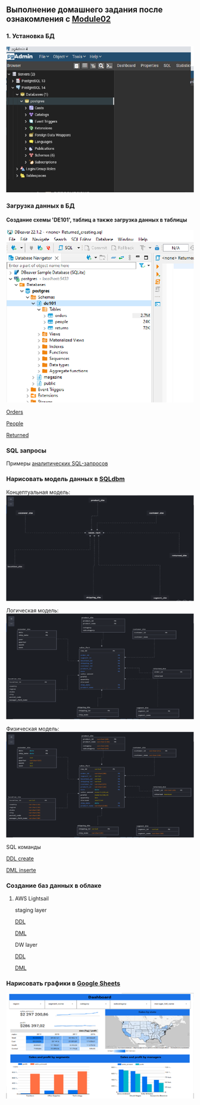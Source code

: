 ## Выполнение дoмашнего задания после ознакомления с [Module02](https://github.com/Data-Learn/data-engineering/tree/master/DE-101%20Modules/Module02)

### 1. Установка БД 

![PostgreSQL](https://github.com/Mbandrovskiy/Data-Learn/blob/82b3d19eeaba0c035d52047d493bdf11e94f7011/DE%20-%20101%20Modules/Module02/PostgreSQL_installation.png)

### Загрузка данных в БД

#### Создание схемы 'DE101', таблиц а также загрузка данных в таблицы

![Create_schema](https://github.com/Mbandrovskiy/Data-Learn/blob/ee49c8e6c09f79aed185fa31483b97307b709f3a/DE%20-%20101%20Modules/Module02/Create_schema%20DE101.png)

[Orders](https://github.com/Mbandrovskiy/Data-Learn/blob/d79c1cf750b37fd01ff05eebda36e735c3dee464/DE%20-%20101%20Modules/Module02/orders_creating.sql)

[People](https://github.com/Mbandrovskiy/Data-Learn/blob/d79c1cf750b37fd01ff05eebda36e735c3dee464/DE%20-%20101%20Modules/Module02/people_creating.sql)

[Returned](https://github.com/Mbandrovskiy/Data-Learn/blob/d79c1cf750b37fd01ff05eebda36e735c3dee464/DE%20-%20101%20Modules/Module02/Returned_creating.sql) 

### SQL запросы

Примеры [аналитических SQL-запросов](https://github.com/Mbandrovskiy/Data-Learn/blob/92281a1c90229430fb6b24d10f5b87a5ee2f8ecf/DE%20-%20101%20Modules/Module02/Fev%20examples.sql)

### Нарисовать модель данных в [SQLdbm](https://app.sqldbm.com/)

Концептуальная модель:
![conceptual model.png](https://github.com/Mbandrovskiy/Data-Learn/blob/402f54e8d0903a80df874e2fe59c2e6ab3820f0c/DE%20-%20101%20Modules/Module02/conceptual%20model.png)

Логическая модель:
![logical model.png](https://github.com/Mbandrovskiy/Data-Learn/blob/402f54e8d0903a80df874e2fe59c2e6ab3820f0c/DE%20-%20101%20Modules/Module02/logical%20model.png)

Физическая модель:
![physical model.png](https://github.com/Mbandrovskiy/Data-Learn/blob/402f54e8d0903a80df874e2fe59c2e6ab3820f0c/DE%20-%20101%20Modules/Module02/physical%20model.png)

SQL команды

[DDL create](https://github.com/Mbandrovskiy/Data-Learn/blob/6a5dd3d95acc40cada94865b03cd022b2c951698/DE%20-%20101%20Modules/Module02/DDL%20creating.sql)

[DML inserte](https://github.com/Mbandrovskiy/Data-Learn/blob/6a5dd3d95acc40cada94865b03cd022b2c951698/DE%20-%20101%20Modules/Module02/DML%20insert.sql)

### Создание баз данных в облаке
 1) AWS Lightsail
 
      staging layer
      
      [DDL](https://github.com/Mbandrovskiy/Data-Learn/blob/d119a4a783119f91daf1f056dd782dc168b3477c/DE%20-%20101%20Modules/Module02/DDL_stg_lightsail.sql)
      
      [DML](https://github.com/Mbandrovskiy/Data-Learn/blob/f18427bc481adbe87f542a1cd488640a8b0c73fa/DE%20-%20101%20Modules/Module02/DML_stg_lightsail.sql)
      
      DW layer
      
      [DDL](https://github.com/Mbandrovskiy/Data-Learn/blob/8d1b6af4f275dc44dcd89a12be932f8a027c4582/DE%20-%20101%20Modules/Module02/DDL_dw_lightsail.sql)
      
      [DML](https://github.com/Mbandrovskiy/Data-Learn/blob/59109cb1ae79ac1455cadb7b738764713a8de5d4/DE%20-%20101%20Modules/Module02/DML_dw_lightsail.sql)
      
      

### Нарисовать графики в [Google Sheets](https://datastudio.google.com/)

![dashboard_gds](https://github.com/Mbandrovskiy/Data-Learn/blob/14109ffb4e8e544ebb19d164f907cde4f2d453e5/DE%20-%20101%20Modules/Module02/dashboard_GDS.png)
